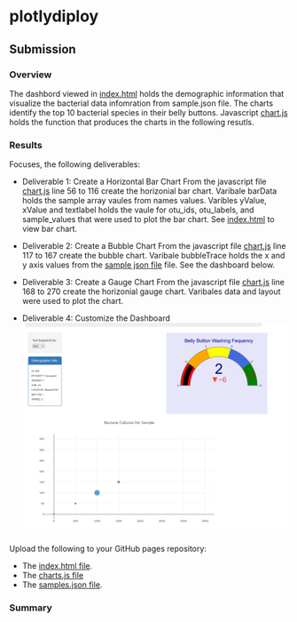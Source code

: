 # plotlydiploy

## Submission

### Overview
The dashbord viewed in [index.html](https://github.com/JaredTMurray/plotlydiploy/blob/main/index.html) holds the demographic information that visualize the bacterial data infomration from sample.json file. The charts identify the top 10 bacterial species in their belly buttons. Javascript [chart.js](https://github.com/JaredTMurray/plotlydiploy/blob/main/chart.js) holds the function that produces the charts in the following resutls. 

### Results
Focuses, the following deliverables:

-	Deliverable 1: Create a Horizontal Bar Chart
  From the javascript file [chart.js](https://github.com/JaredTMurray/plotlydiploy/blob/main/chart.js) line 56 to 116  create the horizonial bar chart. Varibale barData holds the sample array vaules from names values. Varibles yValue, xValue and textlabel holds the vaule for otu_ids, otu_labels, and sample_values that were used to plot the bar chart. See [index.html](https://github.com/JaredTMurray/plotlydiploy/blob/main/index.html) to view bar chart.

-	Deliverable 2: Create a Bubble Chart
 From the javascript file [chart.js](https://github.com/JaredTMurray/plotlydiploy/blob/main/chart.js) line 117 to 167 create the bubble chart. Varibale bubbleTrace holds the x and y axis values from the [sample json file](https://github.com/JaredTMurray/plotlydiploy/blob/main/samples.json) file. See the dashboard below.

-	Deliverable 3: Create a Gauge Chart
 From the javascript file [chart.js](https://github.com/JaredTMurray/plotlydiploy/blob/main/chart.js) line 168 to 270  create the horizonial gauge chart. Varibales data  and layout were used to plot the chart. 

-	Deliverable 4: Customize the Dashboard
 ![](https://github.com/JaredTMurray/plotlydiploy/blob/main/Screenshot_20221209_024056.png)

Upload the following to your GitHub pages repository:

-	The [index.html file](https://github.com/JaredTMurray/plotlydiploy/blob/main/index.html).
-	The [charts.js file](https://github.com/JaredTMurray/plotlydiploy/blob/main/chart.js)
-	The [samples.json file](https://github.com/JaredTMurray/plotlydiploy/blob/main/samples.json).

### Summary
